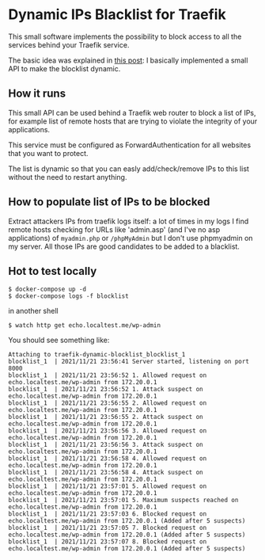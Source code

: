 # Dynamic IPs Blacklist for Traefik 

This small software implements the possibility to block access to all the services
behind your Traefik service.

The basic idea was explained in [this post](https://scaleup.us/2020/06/21/how-to-block-ips-in-your-traefik-proxy-server/): 
I basically implemented a small API to make the blocklist dynamic.

## How it runs

This small API can be used behind a Traefik web router to block a list of IPs,
for example list of remote hosts that are trying to violate the integrity of
your applications.

This service must be configured as ForwardAuthentication for all websites
that you want to protect.

The list is dynamic so that you can easly add/check/remove IPs to this list
without the need to restart anything.

## How to populate list of IPs to be blocked

Extract attackers IPs from traefik logs itself: a lot of times in my logs I
find remote hosts checking for URLs like 'admin.asp' (and I've no asp applications)
of `myadmin.php` or `/phpMyAdmin` but I don't use phpmyadmin on my server.
All those IPs are good candidates to be added to a blacklist.

## Hot to test locally

    $ docker-compose up -d
    $ docker-compose logs -f blocklist

in another shell

    $ watch http get echo.localtest.me/wp-admin

You should see something like:

```
Attaching to traefik-dynamic-blocklist_blocklist_1
blocklist_1  | 2021/11/21 23:56:41 Server started, listening on port 8000
blocklist_1  | 2021/11/21 23:56:52 1. Allowed request on echo.localtest.me/wp-admin from 172.20.0.1
blocklist_1  | 2021/11/21 23:56:52 1. Attack suspect on echo.localtest.me/wp-admin from 172.20.0.1
blocklist_1  | 2021/11/21 23:56:55 2. Allowed request on echo.localtest.me/wp-admin from 172.20.0.1
blocklist_1  | 2021/11/21 23:56:55 2. Attack suspect on echo.localtest.me/wp-admin from 172.20.0.1
blocklist_1  | 2021/11/21 23:56:56 3. Allowed request on echo.localtest.me/wp-admin from 172.20.0.1
blocklist_1  | 2021/11/21 23:56:56 3. Attack suspect on echo.localtest.me/wp-admin from 172.20.0.1
blocklist_1  | 2021/11/21 23:56:58 4. Allowed request on echo.localtest.me/wp-admin from 172.20.0.1
blocklist_1  | 2021/11/21 23:56:58 4. Attack suspect on echo.localtest.me/wp-admin from 172.20.0.1
blocklist_1  | 2021/11/21 23:57:01 5. Allowed request on echo.localtest.me/wp-admin from 172.20.0.1
blocklist_1  | 2021/11/21 23:57:01 5. Maximum suspects reached on echo.localtest.me/wp-admin from 172.20.0.1
blocklist_1  | 2021/11/21 23:57:03 6. Blocked request on echo.localtest.me/wp-admin from 172.20.0.1 (Added after 5 suspects)
blocklist_1  | 2021/11/21 23:57:05 7. Blocked request on echo.localtest.me/wp-admin from 172.20.0.1 (Added after 5 suspects)
blocklist_1  | 2021/11/21 23:57:07 8. Blocked request on echo.localtest.me/wp-admin from 172.20.0.1 (Added after 5 suspects)
```
